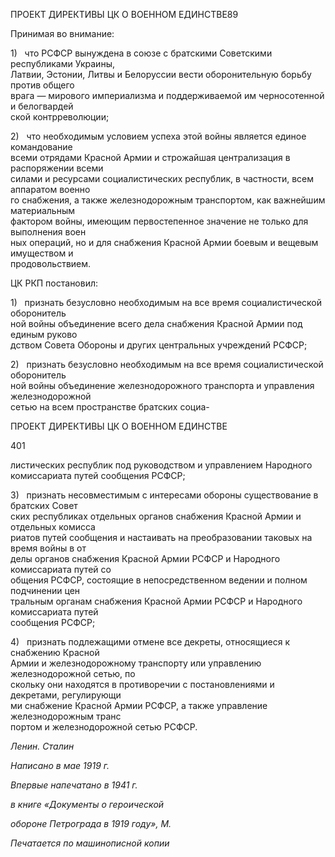 ПРОЕКТ ДИРЕКТИВЫ ЦК О ВОЕННОМ ЕДИНСТВЕ89

Принимая во внимание:

1)   что РСФСР вынуждена в союзе с братскими Советскими республиками Украины,  
Латвии, Эстонии, Литвы и Белоруссии вести оборонительную борьбу против общего  
врага — мирового империализма и поддерживаемой им черносотенной и белогвардей­  
ской контрреволюции;

2)   что необходимым условием успеха этой войны является единое командование  
всеми отрядами Красной Армии и строжайшая централизация в распоряжении всеми  
силами и ресурсами социалистических республик, в частности, всем аппаратом военно­  
го снабжения, а также железнодорожным транспортом, как важнейшим материальным  
фактором войны, имеющим первостепенное значение не только для выполнения воен­  
ных операций, но и для снабжения Красной Армии боевым и вещевым имуществом и  
продовольствием.

ЦК РКП постановил:

1)   признать безусловно необходимым на все время социалистической оборонитель­  
ной войны объединение всего дела снабжения Красной Армии под единым руково­  
дством Совета Обороны и других центральных учреждений РСФСР;

2)   признать безусловно необходимым на все время социалистической оборонитель­  
ной войны объединение железнодорожного транспорта и управления железнодорожной  
сетью на всем пространстве братских социа-

  

ПРОЕКТ ДИРЕКТИВЫ ЦК О ВОЕННОМ ЕДИНСТВЕ

  

401

  

листических республик под руководством и управлением Народного комиссариата пу­тей сообщения РСФСР;

3)   признать несовместимым с интересами обороны существование в братских Совет­  
ских республиках отдельных органов снабжения Красной Армии и отдельных комисса­  
риатов путей сообщения и настаивать на преобразовании таковых на время войны в от­  
делы органов снабжения Красной Армии РСФСР и Народного комиссариата путей со­  
общения РСФСР, состоящие в непосредственном ведении и полном подчинении цен­  
тральным органам снабжения Красной Армии РСФСР и Народного комиссариата путей  
сообщения РСФСР;

4)   признать подлежащими отмене все декреты, относящиеся к снабжению Красной  
Армии и железнодорожному транспорту или управлению железнодорожной сетью, по­  
скольку они находятся в противоречии с постановлениями и декретами, регулирующи­  
ми снабжение Красной Армии РСФСР, а также управление железнодорожным транс­  
портом и железнодорожной сетью РСФСР.

_Ленин. Сталин_

  

_Написано в мае 1919 г._

_Впервые напечатано в 1941 г._

_в книге «Документы о героической_

_обороне Петрограда в 1919 году», М._

  

_Печатается по машинописной_ _копии_